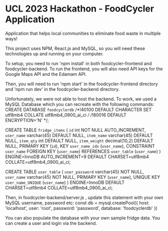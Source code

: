 # UCL 2023 Hackathon - FoodCycler Application
Application that helps local communities to eliminate food waste in multiple ways!

This project uses NPM, React.js and MySQL, so you will need these technologies up and running on your computer.

To setup, you need to run 'npm install' in both foodcycler-frontend and foodcycler-backend.
To run the frontend, you will also need API keys for the Google Maps API and the Edamam API.

Then, you will need to run 'npm start' in the foodcycler-frontend directory and 'npm run dev' in the foodcycler-backend directory. 

Unfortunately, we were not able to host the backend. To work, we used a MySQL Database which you can recreate with the following commands:
CREATE DATABASE `foodcyclerdb` /*!40100 DEFAULT CHARACTER SET utf8mb4 COLLATE utf8mb4_0900_ai_ci */ /*!80016 DEFAULT ENCRYPTION='N' */;

CREATE TABLE `fridge_items` (
  `id` int NOT NULL AUTO_INCREMENT,
  `user_name` varchar(45) DEFAULT NULL,
  `item_name` varchar(45) DEFAULT NULL,
  `item_qty` int DEFAULT NULL,
  `item_weight` decimal(10,2) DEFAULT NULL,
  PRIMARY KEY (`id`),
  KEY `user_name_idx` (`user_name`),
  CONSTRAINT `user_name` FOREIGN KEY (`user_name`) REFERENCES `user_table` (`user_name`)
) ENGINE=InnoDB AUTO_INCREMENT=9 DEFAULT CHARSET=utf8mb4 COLLATE=utf8mb4_0900_ai_ci;

CREATE TABLE `user_table` (
  `user_password` varchar(45) NOT NULL,
  `user_name` varchar(45) NOT NULL,
  PRIMARY KEY (`user_name`),
  UNIQUE KEY `user_name_UNIQUE` (`user_name`)
) ENGINE=InnoDB DEFAULT CHARSET=utf8mb4 COLLATE=utf8mb4_0900_ai_ci;

Then, in foodcycler-backend/server.js , update this statement with your own MySQL username, password etc:
const db = mysql.createPool({
    host: 'localhost',
    user: 'root',
    password: 'password',
    database: 'foodcyclerdb'
})

You can also populate the database with your own sample fridge data. You can create a user and login via the backend.
